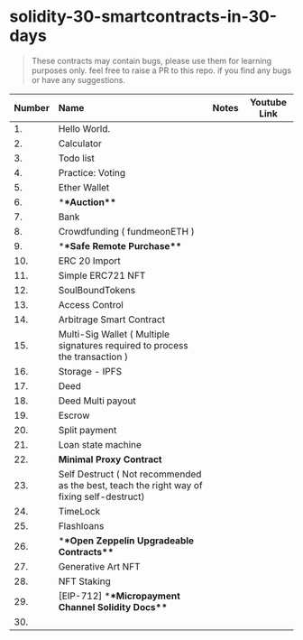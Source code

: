 # solidity-30-smartcontracts-in-30-days

>These contracts may contain bugs, please use them for learning purposes only. 
feel free to raise a PR to this repo. if you find any bugs or have any suggestions.


| Number | Name                                                                                      | Notes | Youtube Link |
| ------ | :---------------------------------------------------------------------------------------- | ----: | :----------: |
| 1.     | Hello World.                                                                              |       |              |
| 2.     | Calculator                                                                                |       |              |
| 3.     | Todo list                                                                                 |       |              |
| 4.     | Practice: Voting                                                                          |       |              |
| 5.     | Ether Wallet                                                                              |       |              |
| 6.     | \***\*Auction\*\***                                                                       |       |              |
| 7.     | Bank                                                                                      |       |              |
| 8.     | Crowdfunding ( fundmeonETH )                                                              |       |              |
| 9.     | \***\*Safe Remote Purchase\*\***                                                          |       |              |
| 10.    | ERC 20 Import                                                                             |       |              |
| 11.    | Simple ERC721 NFT                                                                         |       |              |
| 12.    | SoulBoundTokens                                                                           |       |              |
| 13.    | Access Control                                                                            |       |              |
| 14.    | Arbitrage Smart Contract                                                                  |       |              |
| 15.    | Multi-Sig Wallet ( Multiple signatures required to process the transaction )              |       |              |
| 16.    | Storage - IPFS                                                                            |       |              |
| 17.    | Deed                                                                                      |       |              |
| 18.    | Deed Multi payout                                                                         |       |              |
| 19.    | Escrow                                                                                    |       |              |
| 20.    | Split payment                                                                             |       |              |
| 21.    | Loan state machine                                                                        |       |              |
| 22.    | **Minimal Proxy Contract**                                                                |       |              |
| 23.    | Self Destruct ( Not recommended as the best, teach the right way of fixing self-destruct) |       |              |
| 24.    | TimeLock                                                                                  |       |              |
| 25.    | Flashloans                                                                                |       |              |
| 26.    | \***\*Open Zeppelin Upgradeable Contracts\*\***                                           |       |              |
| 27.    | Generative Art NFT                                                                        |       |              |
| 28.    | NFT Staking                                                                               |       |              |
| 29.    | [EIP-712] \***\*Micropayment Channel Solidity Docs\*\***                                  |       |              |
| 30.    |                                                                                           |       |              |
